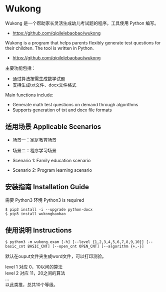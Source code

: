 # Wukong

Wukong 是一个帮助家长灵活生成幼儿考试题的程序。工具使用 Python 编写。
* https://github.com/qiqilelebaobao/wukong

Wukong is a program that helps parents flexibly generate test questions for their children. The tool is written in Python.
* https://github.com/qiqilelebaobao/wukong


主要功能包括：
* 通过算法按需生成数学试题
* 支持生成txt文件、docx文件格式

Main functions include:
* Generate math test questions on demand through algorithms
* Supports generation of txt and docx file formats

## 适用场景 Applicable Scenarios

* 场景一：家庭教育场景
* 场景二：程序学习场景

* Scenario 1: Family education scenario
* Scenario 2: Program learning scenario

## 安装指南 Installation Guide

需要 Python3 环境
Python3 is required

```shell
$ pip3 install -i --upgrade python-docx
$ pip3 install wukongbaobao
```

## 使用说明 Instructions

```shell
$ python3 -m wukong.exam [-h] [--level {1,2,3,4,5,6,7,8,9,10}] [--basic_cnt BASIC_CNT] [--open_cnt OPEN_CNT] [--algorithm {+,-}]
```
默认在ouput文件夹生成word文件，可以打印测验。  

level 1 对应 0，10以间的算法  
level 2 对应 11，20之间的算法  
...  
以此类推，总共10个等级。
